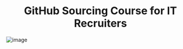 <h1 align="center"> GitHub Sourcing Course for IT Recruiters </h1>

![image](https://user-images.githubusercontent.com/81953271/137519509-7addea14-610c-45cb-8392-2e28bc8233b1.png)
